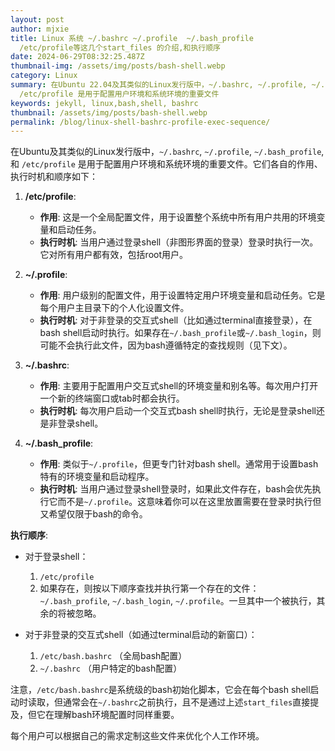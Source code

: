 ```yaml
---
layout: post
author: mjxie
title: Linux 系统 ~/.bashrc ~/.profile  ~/.bash_profile
  /etc/profile等这几个start_files 的介绍,和执行顺序
date: 2024-06-29T08:32:25.487Z
thumbnail-img: /assets/img/posts/bash-shell.webp
category: Linux
summary: 在Ubuntu 22.04及其类似的Linux发行版中，~/.bashrc, ~/.profile, ~/.bash_profile, 和
  /etc/profile 是用于配置用户环境和系统环境的重要文件
keywords: jekyll, linux,bash,shell, bashrc
thumbnail: /assets/img/posts/bash-shell.webp
permalink: /blog/linux-shell-bashrc-profile-exec-sequence/
---
```

在Ubuntu及其类似的Linux发行版中，`~/.bashrc`, `~/.profile`, `~/.bash_profile`, 和 `/etc/profile` 是用于配置用户环境和系统环境的重要文件。它们各自的作用、执行时机和顺序如下：

1. **/etc/profile**: 
   - **作用**: 这是一个全局配置文件，用于设置整个系统中所有用户共用的环境变量和启动任务。
   - **执行时机**: 当用户通过登录shell（非图形界面的登录）登录时执行一次。它对所有用户都有效，包括root用户。

2. **~/.profile**:
   - **作用**: 用户级别的配置文件，用于设置特定用户环境变量和启动任务。它是每个用户主目录下的个人化设置文件。
   - **执行时机**: 对于非登录的交互式shell（比如通过terminal直接登录），在bash shell启动时执行。如果存在`~/.bash_profile`或`~/.bash_login`，则可能不会执行此文件，因为bash遵循特定的查找规则（见下文）。
   
3. **~/.bashrc**:
   - **作用**: 主要用于配置用户交互式shell的环境变量和别名等。每次用户打开一个新的终端窗口或tab时都会执行。
   - **执行时机**: 每次用户启动一个交互式bash shell时执行，无论是登录shell还是非登录shell。

4. **~/.bash_profile**:
   - **作用**: 类似于`~/.profile`，但更专门针对bash shell。通常用于设置bash特有的环境变量和启动程序。
   - **执行时机**: 当用户通过登录shell登录时，如果此文件存在，bash会优先执行它而不是`~/.profile`。这意味着你可以在这里放置需要在登录时执行但又希望仅限于bash的命令。

**执行顺序**:
- 对于登录shell：
  1. `/etc/profile`
  2. 如果存在，则按以下顺序查找并执行第一个存在的文件：`~/.bash_profile`, `~/.bash_login`, `~/.profile`。一旦其中一个被执行，其余的将被忽略。
  
- 对于非登录的交互式shell（如通过terminal启动的新窗口）：
  1. `/etc/bash.bashrc` （全局bash配置）
  2. `~/.bashrc` （用户特定的bash配置）

注意，`/etc/bash.bashrc`是系统级的bash初始化脚本，它会在每个bash shell启动时读取，但通常会在`~/.bashrc`之前执行，且不是通过上述`start_files`直接提及，但它在理解bash环境配置时同样重要。

每个用户可以根据自己的需求定制这些文件来优化个人工作环境。